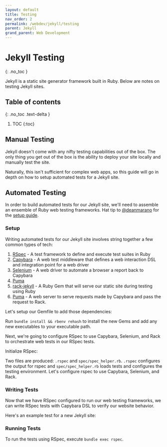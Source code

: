 ```yaml
---
layout: default
title: Testing
nav_order: 2
permalink: /webdev/jekyll/testing
parent: Jekyll
grand_parent: Web Development
---
```


# Jekyll Testing
{: .no_toc }

Jekyll is a static site generator framework built in Ruby. Below are notes on testing Jekyll sites.

## Table of contents
{: .no_toc .text-delta }

1. TOC
{:toc}

## Manual Testing

Jekyll doesn't come with any nifty testing capabilities out of the box. The only thing you get out of the box is the ability to deploy your site locally and manually test the site.

Naturally, this isn't sufficient for complex web apps, so this guide will go in depth on how to setup automated tests for a Jekyll site.

## Automated Testing

In order to build automated tests for our Jekyll site, we'll need to assemble an ensemble of Ruby web testing frameworks. Hat tip to [@deanmarano](https://github.com/deanmarano) for the [setup guide](https://gist.github.com/deanmarano/aeae5cd2d357fec1b06e30ead397d4e3).

### Setup

Writing automated tests for our Jekyll site involves string together a few common types of tech:
  1. [RSpec](http://rspec.info/) - A test framework to define and execute test suites in Ruby
  1. [Capybara](https://github.com/teamcapybara/capybara) - A web test middleware that defines a web interaction DSL and integration point for a web driver
  1. [Selenium](https://www.selenium.dev/) - A web driver to automate a browser a report back to Capybara
  1. [Puma]()
  1. [rack-jekyll](https://github.com/adaoraul/rack-jekyll) - A Ruby Gem that will serve our static site during testing using Ruby
  1. [Puma](https://puma.io/) - A web server to serve requests made by Capybara and pass the request to Rack.

Let's setup our Gemfile to add those dependencies:

<script src="https://gist.github.com/mjmor/bdb8a4c5770e0e4e3b3beb2d55b59c04.js"></script>

Run `bundle install && rbenv rehash` to install the new Gems and add any new executables to your executable path.

Next, we're going to configure RSpec to use Capybara, Selenium, and Rack to orchestrate web tests in our RSpec tests.

Initialize RSpec:

<script src="https://gist.github.com/mjmor/59d14cf925913c5a831351af30851532.js"></script>

Two files are produced: `.rspec` and `spec/spec_helper.rb`. `.rspec` configures the output for rspec and `spec/spec_helper.rb` loads tests and configures the testing environment. Let's configure rspec to use Capybara, Selenium, and Rack.

<script src="https://gist.github.com/mjmor/15815a212d30e5667070e2052580562e.js"></script>

### Writing Tests

Now that we have RSpec configured to run our web testing frameworks, we can write RSpec tests with Capybara DSL to verify our website behavior.

Here's an example test for a new Jekyll site:

<script src="https://gist.github.com/mjmor/e578faf37c97a8d445ba07e38060dab8.js"></script>

### Running Tests

To run the tests using RSpec, execute `bundle exec rspec`.